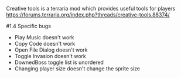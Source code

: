 ﻿Creative tools is a terraria mod which provides useful tools for players
https://forums.terraria.org/index.php?threads/creative-tools.88374/

#1.4 Specific bugs
- Play Music doesn't work
- Copy Code doesn't work
- Open File Dialog doesn't work
- Toggle Invasion doesn't work
- DownedBoss toggle list is unordered
- Changing player size doesn't change the sprite size
